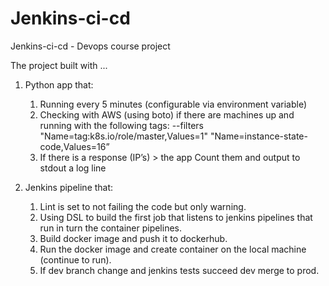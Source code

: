 # Jenkins-ci-cd
Jenkins-ci-cd - Devops course project

The project built with ...

  1. Python app that:
     1. Running every 5 minutes (configurable via environment variable)
     2. Checking with AWS (using boto) if there are machines up and running with the following tags: --filters "Name=tag:k8s.io/role/master,Values=1"  "Name=instance-state-code,Values=16”
     3.  If there is a response (IP’s) > the app Count them and output to stdout a log line

3. Jenkins pipeline that:
     1. Lint is set to not failing the code but only warning.
     2. Using DSL to build the first job that listens to jenkins pipelines that run in turn the container pipelines.
     3. Build docker image and push it to dockerhub.
     4. Run the docker image and create container on the local machine (continue to run).
     5. If dev branch change and  jenkins tests succeed dev merge to prod.
  
  

     
     
   




